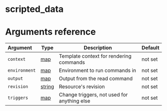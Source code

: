 
# scripted_data

# Arguments reference

| Argument | Type | Description | Default |
|:---      | ---  | ---         | ---     |
|  `context` | [map](https://www.terraform.io/docs/extend/schemas/schema-types.html#typemap) | Template context for rendering commands | not set |
|  `environment` | [map](https://www.terraform.io/docs/extend/schemas/schema-types.html#typemap) | Environment to run commands in | not set |
|  `output` | [map](https://www.terraform.io/docs/extend/schemas/schema-types.html#typemap) | Output from the read command | not set |
|  `revision` | [string](https://www.terraform.io/docs/extend/schemas/schema-types.html#typestring) | Resource's revision | not set |
|  `triggers` | [map](https://www.terraform.io/docs/extend/schemas/schema-types.html#typemap) | Change triggers, not used for anything else | not set |
